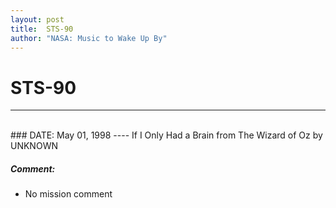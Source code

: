 ```yaml
---
layout: post
title:  STS-90
author: "NASA: Music to Wake Up By"
---
```


# STS-90
----
<br/>
### DATE: May 01, 1998
----
If I Only Had a Brain from The Wizard of Oz by UNKNOWN

##### Comment:
* No mission comment
